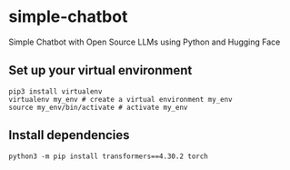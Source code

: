 # simple-chatbot
Simple Chatbot with Open Source LLMs using Python and Hugging Face

## Set up your virtual environment

```shell
pip3 install virtualenv 
virtualenv my_env # create a virtual environment my_env
source my_env/bin/activate # activate my_env
```

## Install dependencies

```shell
python3 -m pip install transformers==4.30.2 torch
```
